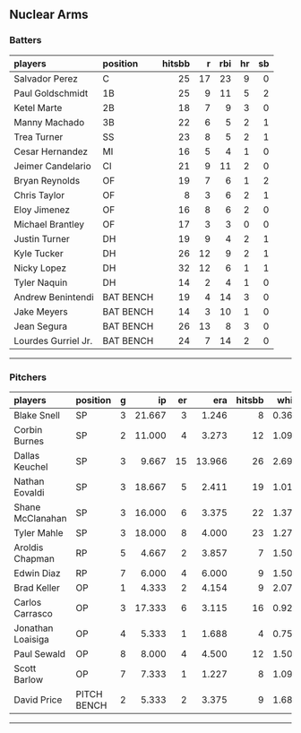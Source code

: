 ## Nuclear Arms

### Batters

 
|players             |position  | hitsbb|  r| rbi| hr| sb| 
|:-------------------|:---------|------:|--:|---:|--:|--:| 
|Salvador Perez      |C         |     25| 17|  23|  9|  0| 
|Paul Goldschmidt    |1B        |     25|  9|  11|  5|  2| 
|Ketel Marte         |2B        |     18|  7|   9|  3|  0| 
|Manny Machado       |3B        |     22|  6|   5|  2|  1| 
|Trea Turner         |SS        |     23|  8|   5|  2|  1| 
|Cesar Hernandez     |MI        |     16|  5|   4|  1|  0| 
|Jeimer Candelario   |CI        |     21|  9|  11|  2|  0| 
|Bryan Reynolds      |OF        |     19|  7|   6|  1|  2| 
|Chris Taylor        |OF        |      8|  3|   6|  2|  1| 
|Eloy Jimenez        |OF        |     16|  8|   6|  2|  0| 
|Michael Brantley    |OF        |     17|  3|   3|  0|  0| 
|Justin Turner       |DH        |     19|  9|   4|  2|  1| 
|Kyle Tucker         |DH        |     26| 12|   9|  2|  1| 
|Nicky Lopez         |DH        |     32| 12|   6|  1|  1| 
|Tyler Naquin        |DH        |     14|  2|   4|  1|  0| 
|Andrew Benintendi   |BAT BENCH |     19|  4|  14|  3|  0| 
|Jake Meyers         |BAT BENCH |     14|  3|  10|  1|  0| 
|Jean Segura         |BAT BENCH |     26| 13|   8|  3|  0| 
|Lourdes Gurriel Jr. |BAT BENCH |     24|  7|  14|  2|  0| 


* * *

### Pitchers

 
|players           |position    |  g|     ip| er|    era| hitsbb|  whip| so|  w| sv| 
|:-----------------|:-----------|--:|------:|--:|------:|------:|-----:|--:|--:|--:| 
|Blake Snell       |SP          |  3| 21.667|  3|  1.246|      8| 0.369| 31|  1|  0| 
|Corbin Burnes     |SP          |  2| 11.000|  4|  3.273|     12| 1.091| 16|  1|  0| 
|Dallas Keuchel    |SP          |  3|  9.667| 15| 13.966|     26| 2.690|  5|  0|  0| 
|Nathan Eovaldi    |SP          |  3| 18.667|  5|  2.411|     19| 1.018| 24|  0|  0| 
|Shane McClanahan  |SP          |  3| 16.000|  6|  3.375|     22| 1.375| 15|  1|  0| 
|Tyler Mahle       |SP          |  3| 18.000|  8|  4.000|     23| 1.278| 20|  1|  0| 
|Aroldis Chapman   |RP          |  5|  4.667|  2|  3.857|      7| 1.500|  9|  0|  2| 
|Edwin Diaz        |RP          |  7|  6.000|  4|  6.000|      9| 1.500| 11|  1|  3| 
|Brad Keller       |OP          |  1|  4.333|  2|  4.154|      9| 2.077|  3|  0|  0| 
|Carlos Carrasco   |OP          |  3| 17.333|  6|  3.115|     16| 0.923| 14|  1|  0| 
|Jonathan Loaisiga |OP          |  4|  5.333|  1|  1.688|      4| 0.750|  4|  1|  0| 
|Paul Sewald       |OP          |  8|  8.000|  4|  4.500|     12| 1.500| 13|  1|  1| 
|Scott Barlow      |OP          |  7|  7.333|  1|  1.227|      8| 1.091|  8|  0|  3| 
|David Price       |PITCH BENCH |  2|  5.333|  2|  3.375|      9| 1.688|  2|  0|  0| 


* * *


